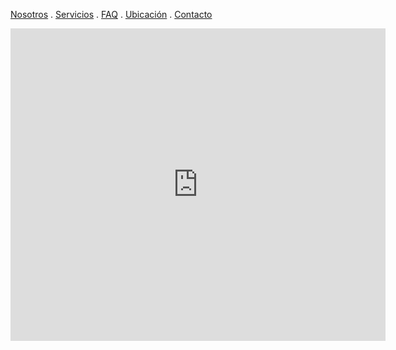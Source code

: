 [Nosotros](./nosotros.md) . [Servicios](./servicios.md) . [FAQ](./FAQ.md) . [Ubicación](./ubicacion.md) . [Contacto](./contacto.md)


<div class="mapouter"><div class="gmap_canvas"><iframe width="600" height="500" id="gmap_canvas" src="https://maps.google.com/maps?q=los%20reyes%20la%20paz&t=&z=13&ie=UTF8&iwloc=&output=embed" frameborder="0" scrolling="no" marginheight="0" marginwidth="0"></iframe><a href="https://123movies-to.org"></a><br><style>.mapouter{position:relative;text-align:right;height:500px;width:600px;}</style><a href="https://www.embedgooglemap.net">insert google map into wordpress</a><style>.gmap_canvas {overflow:hidden;background:none!important;height:500px;width:600px;}</style></div></div>
